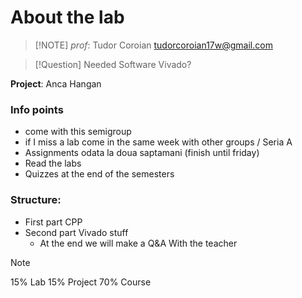 # About the lab

> [!NOTE] *prof*: Tudor Coroian
> tudorcoroian17w@gmail.com 

> [!Question] Needed Software
> Vivado?

**Project**: Anca Hangan

### Info points
- come with this semigroup
- if I miss a lab come in the same week with other groups / Seria A
- Assignments odata la doua saptamani (finish until friday)
- Read the labs
- Quizzes at the end of the semesters

### Structure:
- First part CPP
- Second part Vivado stuff
	- At the end we will make a Q&A With the teacher

> [!Note]
15% Lab
15% Project
70% Course

